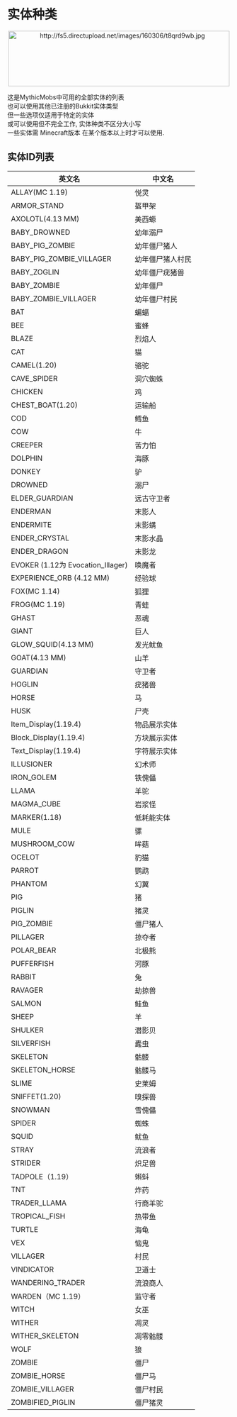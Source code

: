 实体种类
=========

<div align="center"><img src="http://fs5.directupload.net/images/160306/t8qrd9wb.jpg" width="500" height="125" alt="http://fs5.directupload.net/images/160306/t8qrd9wb.jpg" /></div>

这是MythicMobs中可用的全部实体的列表  
也可以使用其他已注册的Bukkit实体类型  
但一些选项仅适用于特定的实体  
或可以使用但不完全工作, 实体种类不区分大小写  
一些实体需 Minecraft版本 在某个版本以上时才可以使用.

实体ID列表
----

| 英文名 | 中文名 |
| ------ | ------ |
| ALLAY(MC 1.19) | 悦灵 |
| ARMOR\_STAND | 盔甲架 |
| AXOLOTL(4.13 MM) | 美西螈 |
| BABY\_DROWNED | 幼年溺尸 |
| BABY\_PIG\_ZOMBIE | 幼年僵尸猪人 |
| BABY\_PIG\_ZOMBIE\_VILLAGER | 幼年僵尸猪人村民 |
| BABY\_ZOGLIN | 幼年僵尸疣猪兽 |
| BABY\_ZOMBIE | 幼年僵尸 |
| BABY\_ZOMBIE\_VILLAGER | 幼年僵尸村民 |
| BAT | 蝙蝠 |
| BEE | 蜜蜂 |
| BLAZE | 烈焰人 |
| CAT | 猫 |
| CAMEL(1.20) | 骆驼 |
| CAVE\_SPIDER | 洞穴蜘蛛 |
| CHICKEN | 鸡 |
| CHEST\_BOAT(1.20) | 运输船 |
| COD | 鳕鱼 |
| COW | 牛 |
| CREEPER | 苦力怕 |
| DOLPHIN | 海豚 |
| DONKEY | 驴 |
| DROWNED | 溺尸 |
| ELDER\_GUARDIAN | 远古守卫者 |
| ENDERMAN | 末影人 |
| ENDERMITE | 末影螨 |
| ENDER\_CRYSTAL | 末影水晶 |
| ENDER\_DRAGON | 末影龙 |
| EVOKER (1.12为 Evocation_Illager) | 唤魔者 |
| EXPERIENCE_ORB (4.12 MM) | 经验球 |
| FOX(MC 1.14) | 狐狸 |
| FROG(MC 1.19) | 青蛙 |
| GHAST | 恶魂 |
| GIANT | 巨人 |
| GLOW_SQUID(4.13 MM) | 发光鱿鱼 |
| GOAT(4.13 MM) | 山羊 |
| GUARDIAN | 守卫者 |
| HOGLIN | 疣猪兽 |
| HORSE | 马 |
| HUSK | 尸壳 |
| Item\_Display(1.19.4) | 物品展示实体 |
| Block\_Display(1.19.4) | 方块展示实体 |
| Text\_Display(1.19.4) | 字符展示实体 |
| ILLUSIONER | 幻术师 |
| IRON\_GOLEM | 铁傀儡
| LLAMA | 羊驼 |
| MAGMA\_CUBE | 岩浆怪 |
| MARKER(1.18) | 低耗能实体 |
| MULE | 骡 |
| MUSHROOM\_COW | 哞菇 |
| OCELOT | 豹猫 |
| PARROT | 鹦鹉 |
| PHANTOM | 幻翼 |
| PIG | 猪 |
| PIGLIN | 猪灵 |
| PIG\_ZOMBIE | 僵尸猪人 |
| PILLAGER | 掠夺者 |
| POLAR\_BEAR | 北极熊 |
| PUFFERFISH | 河豚 |
| RABBIT | 兔 |
| RAVAGER | 劫掠兽 |
| SALMON | 鲑鱼 |
| SHEEP | 羊 |
| SHULKER | 潜影贝 |
| SILVERFISH | 蠹虫 |
| SKELETON | 骷髅 |
| SKELETON\_HORSE | 骷髅马 |
| SLIME | 史莱姆 |
| SNIFFET(1.20) | 嗅探兽 |
| SNOWMAN | 雪傀儡 |
| SPIDER | 蜘蛛 |
| SQUID | 鱿鱼 |
| STRAY | 流浪者 |
| STRIDER | 炽足兽 |
| TADPOLE（1.19） | 蝌蚪 |
| TNT | 炸药 |
| TRADER_LLAMA | 行商羊驼 |
| TROPICAL\_FISH | 热带鱼 |
| TURTLE | 海龟 |
| VEX | 恼鬼 |
| VILLAGER | 村民 |
| VINDICATOR | 卫道士 |
| WANDERING\_TRADER | 流浪商人 |
| WARDEN（MC 1.19） | 监守者 |
| WITCH | 女巫 |
| WITHER | 凋灵 |
| WITHER\_SKELETON | 凋零骷髅 |
| WOLF | 狼 |
| ZOMBIE | 僵尸 |
| ZOMBIE\_HORSE | 僵尸马 |
| ZOMBIE\_VILLAGER | 僵尸村民 |
| ZOMBIFIED\_PIGLIN | 僵尸猪灵 |
